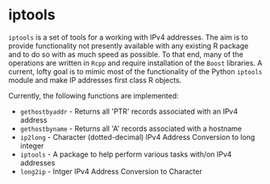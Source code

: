 iptools
===============================================================================

`iptools` is a set of tools for a working with IPv4 addresses. The aim is to
provide functionality not presently available with any existing R package
and to do so with as much speed as possible. To that end, many of the operations
are written in `Rcpp` and require installation of the `Boost` libraries.
A current, lofty goal is to mimic most of the functionality of the Python
`iptools` module and make IP addresses first class R objects.

Currently, the following functions are implemented:

- `gethostbyaddr` - Returns all 'PTR' records associated with an IPv4 address
- `gethostbyname` - Returns all 'A' records associated with a hostname
- `ip2long` - Character (dotted-decimal) IPv4 Address Conversion to long integer
- `iptools` - A package to help perform various tasks with/on IPv4 addresses
- `long2ip` - Intger IPv4 Address Conversion to Character